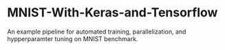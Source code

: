 # MNIST-With-Keras-and-Tensorflow
An example pipeline for automated training, parallelization, and hypperparamter tuning on MNIST benchmark.
